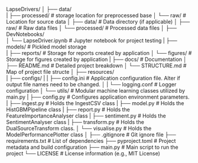 LapseDrivers/
│
├── data/          
|   ├── processed/         # storage location for preprocessed base
│   └── raw/               # Location for source data
│
├── data/                  # Data directory (if applicable)
│   ├── raw/               # Raw data files
│   └── processed/         # Processed data files
│
├── DevNotebooks/          
│   └── LapseDriver.ipynb  # Jupyter notebook for project testing
|
├── models/                # Pickled model storage      
|
├── reports/               # Storage for reports created by application
│   └── figures/           # Storage for figures created by application
|
├── docs/                  # Documentation
│   ├── README.md          # Detailed project breakdown
│   └── STRUCTURE.md       # Map of project file structe
│
├── resources/             
|   ├── configs/
|   |   ├── config.ini     # Application configuration file. Alter if output file names need to be changed.
│   |   └── logging.conf   # Logger configuration
│   └── utils/             # Modular machine learning classes utilized by main.py
|       ├── config.py      # Configures application environment parameters.
|       ├── ingest.py      # Holds the IngestCSV class
|       ├── model.py       # Holds the HistGBMPipeline class
|       ├── report.py      # Holds the FeatureImportanceAnalyser class
|       ├── sentiment.py   # Holds the SentimentAnalyser class
|       ├── transform.py   # Holds the DualSourceTransform class.
│       └── visualise.py   # Holds the ModelPerformancePlotter class
│
├── .gitignore             # Git ignore file
├── requirements.txt       # List of dependencies
├── pyproject.toml         # Project metadata and build configuration
├── main.py                # Main script to run the project
└── LICENSE                # License information (e.g., MIT License)